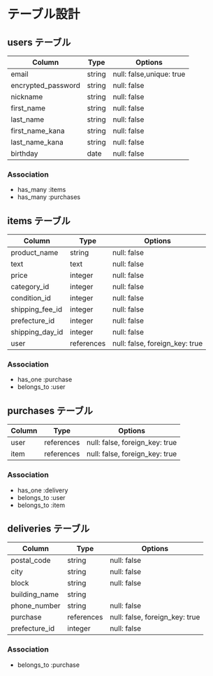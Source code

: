 # テーブル設計

## users テーブル

| Column             | Type   | Options                  |
| ------------------ | ------ | -----------------------  |
| email              | string | null: false,unique: true |
| encrypted_password | string | null: false              |
| nickname           | string | null: false              |
| first_name         | string | null: false              |
| last_name          | string | null: false              |
| first_name_kana    | string | null: false              |
| last_name_kana     | string | null: false              |
| birthday           | date   | null: false              |

### Association

- has_many :items
- has_many :purchases

## items テーブル

| Column          | Type       | Options                       |
| --------------- | ---------- | ----------------------------- |
| product_name    | string     | null: false                   |
| text            | text       | null: false                   |
| price           | integer    | null: false                   |
| category_id     | integer    | null: false                   |
| condition_id    | integer    | null: false                   |
| shipping_fee_id | integer    | null: false                   |
| prefecture_id   | integer    | null: false                   |
| shipping_day_id | integer    | null: false                   |
| user            | references | null: false, foreign_key: true|

### Association

- has_one :purchase
- belongs_to :user


## purchases テーブル

| Column      | Type       | Options                        |
| ----------- | ---------- | ------------------------------ |
| user        | references | null: false, foreign_key: true |
| item        | references | null: false, foreign_key: true |

### Association

- has_one :delivery 
- belongs_to :user
- belongs_to :item

## deliveries テーブル

| Column        | Type       | Options                       |
| ------------- | ---------- | ----------------------------- |
| postal_code   | string     | null: false                   |
| city          | string     | null: false                   |
| block         | string     | null: false                   |
| building_name | string     |                               |
| phone_number  | string     | null: false                   |
| purchase      | references | null: false, foreign_key: true|
| prefecture_id | integer    | null: false                   |


### Association

- belongs_to :purchase
